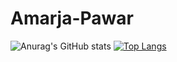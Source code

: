 # Amarja-Pawar
![Anurag's GitHub stats](https://github-readme-stats.vercel.app/api?username=Amarja20&show_icons=true&theme=radical)
[![Top Langs](https://github-readme-stats.vercel.app/api/top-langs/?username=Amarja20&layout=donut)](https://github.com/Amarja-Pawar/github-readme-stats)
